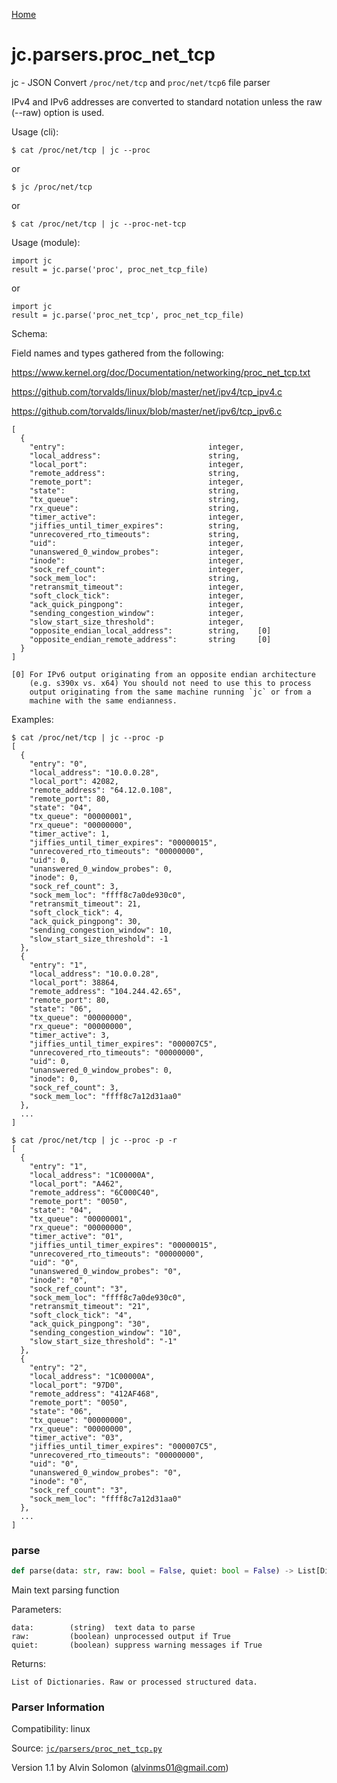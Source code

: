 [Home](https://kellyjonbrazil.github.io/jc/)
<a id="jc.parsers.proc_net_tcp"></a>

# jc.parsers.proc_net_tcp

jc - JSON Convert `/proc/net/tcp` and `proc/net/tcp6` file parser

IPv4 and IPv6 addresses are converted to standard notation unless the raw
(--raw) option is used.

Usage (cli):

    $ cat /proc/net/tcp | jc --proc

or

    $ jc /proc/net/tcp

or

    $ cat /proc/net/tcp | jc --proc-net-tcp

Usage (module):

    import jc
    result = jc.parse('proc', proc_net_tcp_file)

or

    import jc
    result = jc.parse('proc_net_tcp', proc_net_tcp_file)

Schema:

Field names and types gathered from the following:

https://www.kernel.org/doc/Documentation/networking/proc_net_tcp.txt

https://github.com/torvalds/linux/blob/master/net/ipv4/tcp_ipv4.c

https://github.com/torvalds/linux/blob/master/net/ipv6/tcp_ipv6.c

    [
      {
        "entry":                                integer,
        "local_address":                        string,
        "local_port":                           integer,
        "remote_address":                       string,
        "remote_port":                          integer,
        "state":                                string,
        "tx_queue":                             string,
        "rx_queue":                             string,
        "timer_active":                         integer,
        "jiffies_until_timer_expires":          string,
        "unrecovered_rto_timeouts":             string,
        "uid":                                  integer,
        "unanswered_0_window_probes":           integer,
        "inode":                                integer,
        "sock_ref_count":                       integer,
        "sock_mem_loc":                         string,
        "retransmit_timeout":                   integer,
        "soft_clock_tick":                      integer,
        "ack_quick_pingpong":                   integer,
        "sending_congestion_window":            integer,
        "slow_start_size_threshold":            integer,
        "opposite_endian_local_address":        string,    [0]
        "opposite_endian_remote_address":       string     [0]
      }
    ]

    [0] For IPv6 output originating from an opposite endian architecture
        (e.g. s390x vs. x64) You should not need to use this to process
        output originating from the same machine running `jc` or from a
        machine with the same endianness.

Examples:

    $ cat /proc/net/tcp | jc --proc -p
    [
      {
        "entry": "0",
        "local_address": "10.0.0.28",
        "local_port": 42082,
        "remote_address": "64.12.0.108",
        "remote_port": 80,
        "state": "04",
        "tx_queue": "00000001",
        "rx_queue": "00000000",
        "timer_active": 1,
        "jiffies_until_timer_expires": "00000015",
        "unrecovered_rto_timeouts": "00000000",
        "uid": 0,
        "unanswered_0_window_probes": 0,
        "inode": 0,
        "sock_ref_count": 3,
        "sock_mem_loc": "ffff8c7a0de930c0",
        "retransmit_timeout": 21,
        "soft_clock_tick": 4,
        "ack_quick_pingpong": 30,
        "sending_congestion_window": 10,
        "slow_start_size_threshold": -1
      },
      {
        "entry": "1",
        "local_address": "10.0.0.28",
        "local_port": 38864,
        "remote_address": "104.244.42.65",
        "remote_port": 80,
        "state": "06",
        "tx_queue": "00000000",
        "rx_queue": "00000000",
        "timer_active": 3,
        "jiffies_until_timer_expires": "000007C5",
        "unrecovered_rto_timeouts": "00000000",
        "uid": 0,
        "unanswered_0_window_probes": 0,
        "inode": 0,
        "sock_ref_count": 3,
        "sock_mem_loc": "ffff8c7a12d31aa0"
      },
      ...
    ]

    $ cat /proc/net/tcp | jc --proc -p -r
    [
      {
        "entry": "1",
        "local_address": "1C00000A",
        "local_port": "A462",
        "remote_address": "6C000C40",
        "remote_port": "0050",
        "state": "04",
        "tx_queue": "00000001",
        "rx_queue": "00000000",
        "timer_active": "01",
        "jiffies_until_timer_expires": "00000015",
        "unrecovered_rto_timeouts": "00000000",
        "uid": "0",
        "unanswered_0_window_probes": "0",
        "inode": "0",
        "sock_ref_count": "3",
        "sock_mem_loc": "ffff8c7a0de930c0",
        "retransmit_timeout": "21",
        "soft_clock_tick": "4",
        "ack_quick_pingpong": "30",
        "sending_congestion_window": "10",
        "slow_start_size_threshold": "-1"
      },
      {
        "entry": "2",
        "local_address": "1C00000A",
        "local_port": "97D0",
        "remote_address": "412AF468",
        "remote_port": "0050",
        "state": "06",
        "tx_queue": "00000000",
        "rx_queue": "00000000",
        "timer_active": "03",
        "jiffies_until_timer_expires": "000007C5",
        "unrecovered_rto_timeouts": "00000000",
        "uid": "0",
        "unanswered_0_window_probes": "0",
        "inode": "0",
        "sock_ref_count": "3",
        "sock_mem_loc": "ffff8c7a12d31aa0"
      },
      ...
    ]

<a id="jc.parsers.proc_net_tcp.parse"></a>

### parse

```python
def parse(data: str, raw: bool = False, quiet: bool = False) -> List[Dict]
```

Main text parsing function

Parameters:

    data:        (string)  text data to parse
    raw:         (boolean) unprocessed output if True
    quiet:       (boolean) suppress warning messages if True

Returns:

    List of Dictionaries. Raw or processed structured data.

### Parser Information
Compatibility:  linux

Source: [`jc/parsers/proc_net_tcp.py`](https://github.com/kellyjonbrazil/jc/blob/master/jc/parsers/proc_net_tcp.py)

Version 1.1 by Alvin Solomon (alvinms01@gmail.com)

